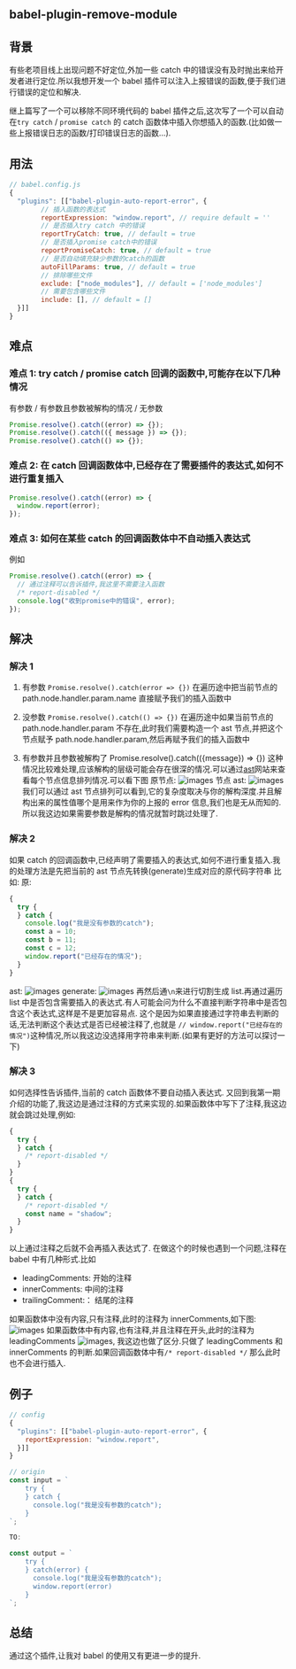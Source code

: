 ## babel-plugin-remove-module

## 背景

有些老项目线上出现问题不好定位,外加一些 catch 中的错误没有及时抛出来给开发者进行定位.所以我想开发一个 babel 插件可以注入上报错误的函数,便于我们进行错误的定位和解决.

继上篇写了一个可以移除不同环境代码的 babel 插件之后,这次写了一个可以自动在`try catch` / `promise catch` 的 catch 函数体中插入你想插入的函数.(比如做一些上报错误日志的函数/打印错误日志的函数...).

## 用法

```javascript
// babel.config.js
{
  "plugins": [["babel-plugin-auto-report-error", {
        // 插入函数的表达式
        reportExpression: "window.report", // require default = ''
        // 是否插入try catch 中的错误
        reportTryCatch: true, // default = true
        // 是否插入promise catch中的错误
        reportPromiseCatch: true, // default = true
        // 是否自动填充缺少参数的catch的函数
        autoFillParams: true, // default = true
        // 排除哪些文件
        exclude: ["node_modules"], // default = ['node_modules']
        // 需要包含哪些文件
        include: [], // default = []
  }]]
}

```

## 难点

### 难点 1: try catch / promise catch 回调的函数中,可能存在以下几种情况

有参数 / 有参数且参数被解构的情况 / 无参数

```javascript
Promise.resolve().catch((error) => {});
Promise.resolve().catch(({ message }) => {});
Promise.resolve().catch(() => {});
```

### 难点 2: 在 catch 回调函数体中,已经存在了需要插件的表达式,如何不进行重复插入

```javascript
Promise.resolve().catch((error) => {
  window.report(error);
});
```

### 难点 3: 如何在某些 catch 的回调函数体中不自动插入表达式

例如

```js
Promise.resolve().catch((error) => {
  // 通过注释可以告诉插件,我这里不需要注入函数
  /* report-disabled */
  console.log("收到promise中的错误", error);
});
```

## 解决

### 解决 1

1. 有参数 `Promise.resolve().catch(error => {})`
   在遍历途中把当前节点的 path.node.handler.param.name 直接赋予我们的插入函数中
   
2. 没参数 `Promise.resolve().catch(() => {})`
   在遍历途中如果当前节点的 path.node.handler.param 不存在,此时我们需要构造一个 ast 节点,并把这个节点赋予 path.node.handler.param,然后再赋予我们的插入函数中
   
3. 有参数并且参数被解构了 Promise.resolve().catch(({message}) => {})
   这种情况比较难处理,应该解构的层级可能会存在很深的情况.可以通过[ast](https://astexplorer.net/)网站来查看每个节点信息排列情况.可以看下图
   原节点:
   ![images](https://i.bmp.ovh/imgs/2022/06/01/6c0000a6e22109e7.png)
   节点 ast:
   ![images](https://i.bmp.ovh/imgs/2022/06/01/a8a9d749f9387ddb.png)
   我们可以通过 ast 节点排列可以看到,它的复杂度取决与你的解构深度.并且解构出来的属性值哪个是用来作为你的上报的 error 信息,我们也是无从而知的.所以我这边如果需要参数是解构的情况就暂时跳过处理了.

### 解决 2

如果 catch 的回调函数中,已经声明了需要插入的表达式,如何不进行重复插入.我的处理方法是先把当前的 ast 节点先转换(generate)生成对应的原代码字符串
比如:
原:

```js
{
  try {
  } catch {
    console.log("我是没有参数的catch");
    const a = 10;
    const b = 11;
    const c = 12;
    window.report("已经存在的情况");
  }
}
```

ast:
![images](https://i.bmp.ovh/imgs/2022/06/01/55e7ee2ddf4d675b.png)
generate:
![images](https://i.bmp.ovh/imgs/2022/06/01/d4c5dc93f2bf06bf.png)
再然后通`\n`来进行切割生成 list.再通过遍历 list 中是否包含需要插入的表达式.有人可能会问为什么不直接判断字符串中是否包含这个表达式,这样是不是更加容易点. 这个是因为如果直接通过字符串去判断的话,无法判断这个表达式是否已经被注释了,也就是 `// window.report("已经存在的情况")`这种情况,所以我这边没选择用字符串来判断.(如果有更好的方法可以探讨一下)

### 解决 3

如何选择性告诉插件,当前的 catch 函数体不要自动插入表达式. 又回到我第一期介绍的功能了,我这边是通过注释的方式来实现的.如果函数体中写下了注释,我这边就会跳过处理,例如:

```js
{
  try {
  } catch {
    /* report-disabled */
  }
}
{
  try {
  } catch {
    /* report-disabled */
    const name = "shadow";
  }
}
```

以上通过注释之后就不会再插入表达式了.
在做这个的时候也遇到一个问题,注释在 babel 中有几种形式.比如

- leadingComments: 开始的注释
- innerComments: 中间的注释
- trailingComment:： 结尾的注释

如果函数体中没有内容,只有注释,此时的注释为 innerComments,如下图:
![images](https://i.bmp.ovh/imgs/2022/06/01/a2a65b2e48ae3e40.png)
如果函数体中有内容,也有注释,并且注释在开头,此时的注释为 leadingComments
![images](https://i.bmp.ovh/imgs/2022/06/01/0f56d775bfb1571c.png),
我这边也做了区分.只做了 leadingComments 和 innerComments 的判断.如果回调函数体中有`/* report-disabled */` 那么此时也不会进行插入.

## 例子

```javascript
// config
{
  "plugins": [["babel-plugin-auto-report-error", {
    reportExpression: "window.report",
  }]]
}

// origin
const input = `
    try {
    } catch {
      console.log("我是没有参数的catch");
    }
`;

TO:

const output = `
    try {
    } catch(error) {
      console.log("我是没有参数的catch");
      window.report(error)
    }
`;

```

## 总结

通过这个插件,让我对 babel 的使用又有更进一步的提升.
